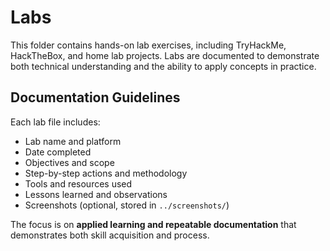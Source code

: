 # Labs

This folder contains hands-on lab exercises, including TryHackMe, HackTheBox, and home lab projects. Labs are documented to demonstrate both technical understanding and the ability to apply concepts in practice.

## Documentation Guidelines
Each lab file includes:
- Lab name and platform  
- Date completed  
- Objectives and scope  
- Step-by-step actions and methodology  
- Tools and resources used  
- Lessons learned and observations  
- Screenshots (optional, stored in `../screenshots/`)  

The focus is on **applied learning and repeatable documentation** that demonstrates both skill acquisition and process.
